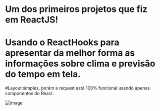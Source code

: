 # Um dos primeiros projetos que fiz em ReactJS! 

# Usando o ReactHooks para apresentar da melhor forma as informações sobre clima e previsão do tempo em tela.


#Layout simples, porém a request está 100% funcional usando apenas componentes do React.

![image](https://user-images.githubusercontent.com/78373768/186762878-7cce45ac-edc3-4e33-abda-b8a8ceaa0d5e.png)

